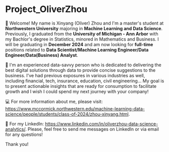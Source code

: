 # Project_OliverZhou

🙋 Welcome! My name is Xinyang (Oliver) Zhou and I'm a master's student at **Northwestern University** majoring in **Machine Learning and Data Science**. Previously, I graduated from the **University of Michigan - Ann Arbor** with my Bachlor's degree in Statistics, minored in Mathematics and Business. I will be graduating in **December 2024** and am now looking for **full-time** positions related to **Data Scientist/Machine Learning Engineer/Data Engineer/Data(Business) Analyst**. 

📒 I'm an experienced data-savvy person who is dedicated to delivering the best digital solutions through data to provide concise suggestions to the business. I've had previous exposures in various industries as well, including financial, tech, insurance, education, civil engineering... My goal is to present actionable insights that are ready for consumption to facilitate growth and I wish I could spend my next journey with your company!

💻 For more information about me, please visit: https://www.mccormick.northwestern.edu/machine-learning-data-science/people/students/class-of-2024/zhou-xinyang.html.

🪪 For my LinkedIn: https://www.linkedin.com/in/oliverzhou-data-science-analytics/. Please, feel free to send me messages on LinkedIn or via email for any questions!

Thank you!




